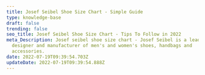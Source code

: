 ```yaml
---
title: Josef Seibel Shoe Size Chart - Simple Guide
type: knowledge-base
draft: false
trending: false
seo_title: Josef Seibel Shoe Size Chart - Tips To Follow in 2022
meta_Description: Josef seibel shoe size chart - Josef Seibel is a leading
  designer and manufacturer of men's and women's shoes, handbags and
  accessories.
date: 2022-07-19T09:39:54.703Z
updateDate: 2022-07-19T09:39:54.888Z
---
```

